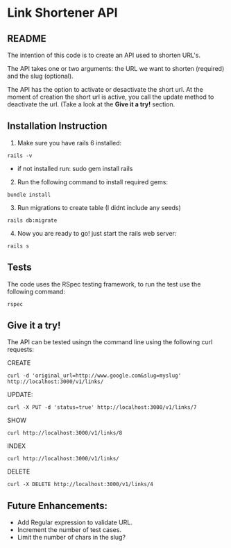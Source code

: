 # Link Shortener API

## README
The intention of this code is to create an API used to shorten URL's. 

The API takes one or two arguments: the URL we want to shorten (required) and the slug (optional). 

The API has the option to activate or desactivate the short url. At the moment of creation the short url is active, you call the update method to deactivate the url. (Take a look at the **Give it a try!** section.

## Installation Instruction

1. Make sure you have rails 6 installed:
```
rails -v
```
  * if not installed run: sudo gem install rails

2. Run the following command to install required gems:
```
bundle install
```

3. Run migrations to create table (I didnt include any seeds)
```
rails db:migrate
```

4. Now you are ready to go! just start the rails web server:
```
rails s
```

## Tests 
The code uses the RSpec testing framework, to run the test use the following command:

```
rspec
```

## Give it a try!
The API can be tested usingn the command line using the following curl requests:

CREATE
```
curl -d 'original_url=http://www.google.com&slug=myslug' http://localhost:3000/v1/links/
```

UPDATE:
```
curl -X PUT -d 'status=true' http://localhost:3000/v1/links/7
```

SHOW
```
curl http://localhost:3000/v1/links/8
```

INDEX
```
curl http://localhost:3000/v1/links/
```

DELETE
```
curl -X DELETE http://localhost:3000/v1/links/4
```


## Future Enhancements:

- Add Regular expression to validate URL.
- Increment the number of test cases.
- Limit the number of chars in the slug?
